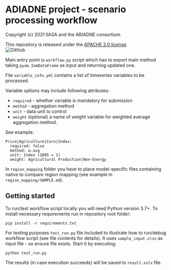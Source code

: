 # ADIADNE project - scenario processing workflow

Copyright (c) 2021 IIASA and the ARIADNE consortium

This repository is released under the [APACHE 2.0 license](LICENSE).  
![GitHub](https://img.shields.io/github/license/iiasa/ariadne-intern-workflow)


Main entry point is `workflow.py` script which has to export main method 
taking `pyam.IamDataFrame` as input and returning updated one.
 
File `variable_info.yml` contains a list of timeseries variables to be processed.

Variable options may include following attributes:
- `required` - whether variable is mandatory for submission
- `method` - aggregation method
- `unit` - data unit to control
- `weight` (optional) a name of weight variable for weighted average aggregation method.

See example:
```
Price|Agriculture|Corn|Index:
  required: false
  method: w.avg
  unit: Index (2005 = 1)
  weight: Agricultural Production|Non-Energy
```

In `region_mapping` folder you have to place model-specific files containing native to compare region mapping 
(see example in `region_mapping/SAMPLE.md`).

## Getting started

To run/test workflow script locally you will need Python version 3.7+.
To install necessary requirements run in repository root folder:

```
pip install -r requirements.txt
``` 

For testing purposes `test_run.py` file included to illustrate
how to run/debug workflow script (see file contents for details).
It uses `sample_input.xlsx` as input file - so ensure file exists.
Start it by executing:

```
python test_run.py
```

The results (in case execution succeeds) will be saved to `result.xslx` file.
